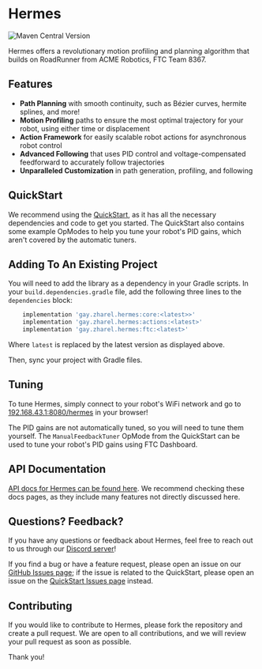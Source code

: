 # Hermes
![Maven Central Version](https://img.shields.io/maven-central/v/me.zharel.hermes/core?label=latest%20release&labelColor=darkBlue&color=yellow)

Hermes offers a revolutionary motion profiling and planning
algorithm that builds on RoadRunner from ACME Robotics,
FTC Team 8367. 

## Features
- **Path Planning** with smooth continuity, such as Bézier curves,
  hermite splines, and more! 
- **Motion Profiling** paths to ensure the most optimal
  trajectory for your robot, using either time or displacement
- **Action Framework** for easily scalable robot actions
  for asynchronous robot control
- **Advanced Following** that uses PID control and 
  voltage-compensated feedforward to accurately follow
  trajectories
- **Unparalleled Customization** in path generation, 
  profiling, and following

## QuickStart

We recommend using the [QuickStart](https://github.com/HermesFTC/Quickstart),
as it has all the necessary dependencies and code to get you started.
The QuickStart also contains some example OpModes to help you
tune your robot's PID gains, which aren't covered by the automatic tuners.

## Adding To An Existing Project

You will need to add the library as a dependency in your Gradle scripts.
In your `build.dependencies.gradle` file, add the following three lines
to the `dependencies` block:

```groovy
    implementation 'gay.zharel.hermes:core:<latest>>'
    implementation 'gay.zharel.hermes:actions:<latest>'
    implementation 'gay.zharel.hermes:ftc:<latest>'
```

Where `latest` is replaced by the latest version as displayed above.

Then, sync your project with Gradle files.

## Tuning 

To tune Hermes, simply connect to your robot's WiFi network and
go to [192.168.43.1:8080/hermes](192.168.43.1:8080/hermes)
in your browser!

The PID gains are not automatically tuned,
so you will need to tune them yourself.
The `ManualFeedbackTuner` OpMode from the QuickStart
can be used to tune your robot's PID gains using FTC Dashboard.

## API Documentation 

[API docs for Hermes can be found here](https://docs.hermes.zharel.gay/).
We recommend checking these docs pages, 
as they include many features not directly discussed here.

## Questions? Feedback?

If you have any questions or feedback about Hermes, 
feel free to reach out to us through our [Discord server](https://discord.gg/49C5epU22h)!

If you find a bug or have a feature request,
please open an issue on our [GitHub Issues page](https://github.com/HermesFTC/Hermes/issues);
if the issue is related to the QuickStart,
please open an issue on the [QuickStart Issues page](https://github.com/HermesFTC/Quickstart/issues) instead.

## Contributing

If you would like to contribute to Hermes,
please fork the repository and create a pull request.
We are open to all contributions,
and we will review your pull request as soon as possible.

Thank you!
